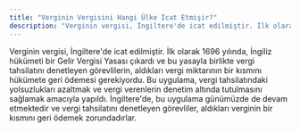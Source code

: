 ```yaml
---
title: "Verginin Vergisini Hangi Ülke İcat Etmişir?"
description: "Verginin vergisi, İngiltere'de icat edilmiştir. İlk olarak 1696 yılında, İngiliz hükümeti bir Gelir Vergisi Yasası çıkardı ve bu yasayla birlikte vergi tahsilatını denetleyen görevlilerin, aldıkları vergi miktarının bir kısmını hükümete geri ödemesi gerekiyordu."
---
```


Verginin vergisi, İngiltere'de icat edilmiştir. İlk olarak 1696 yılında, İngiliz hükümeti bir Gelir Vergisi Yasası çıkardı ve bu yasayla birlikte vergi tahsilatını denetleyen görevlilerin, aldıkları vergi miktarının bir kısmını hükümete geri ödemesi gerekiyordu. Bu uygulama, vergi tahsilatındaki yolsuzlukları azaltmak ve vergi verenlerin denetim altında tutulmasını sağlamak amacıyla yapıldı. İngiltere'de, bu uygulama günümüzde de devam etmektedir ve vergi tahsilatını denetleyen görevliler, aldıkları verginin bir kısmını geri ödemek zorundadırlar.
